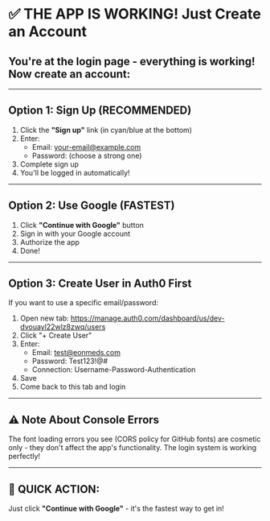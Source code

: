 # ✅ THE APP IS WORKING! Just Create an Account

## You're at the login page - everything is working! Now create an account:

---

## Option 1: Sign Up (RECOMMENDED)
1. Click the **"Sign up"** link (in cyan/blue at the bottom)
2. Enter:
   - Email: your-email@example.com
   - Password: (choose a strong one)
3. Complete sign up
4. You'll be logged in automatically!

---

## Option 2: Use Google (FASTEST)
1. Click **"Continue with Google"** button
2. Sign in with your Google account
3. Authorize the app
4. Done!

---

## Option 3: Create User in Auth0 First
If you want to use a specific email/password:
1. Open new tab: https://manage.auth0.com/dashboard/us/dev-dvouayl22wlz8zwq/users
2. Click "+ Create User"
3. Enter:
   - Email: test@eonmeds.com
   - Password: Test123!@#
   - Connection: Username-Password-Authentication
4. Save
5. Come back to this tab and login

---

## ⚠️ Note About Console Errors
The font loading errors you see (CORS policy for GitHub fonts) are cosmetic only - they don't affect the app's functionality. The login system is working perfectly!

---

## 🎯 QUICK ACTION:
Just click **"Continue with Google"** - it's the fastest way to get in!
